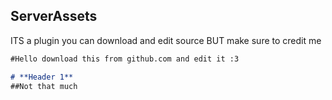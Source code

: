 ## ServerAssets
ITS a plugin you can download and edit source BUT make sure to credit me

```markdown
#Hello download this from github.com and edit it :3

# **Header 1**
##Not that much
```
